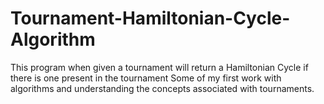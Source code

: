 # Tournament-Hamiltonian-Cycle-Algorithm
This program when given a tournament will return a Hamiltonian Cycle if there is one present in the tournament
Some of my first work with algorithms and understanding the concepts associated with tournaments.
